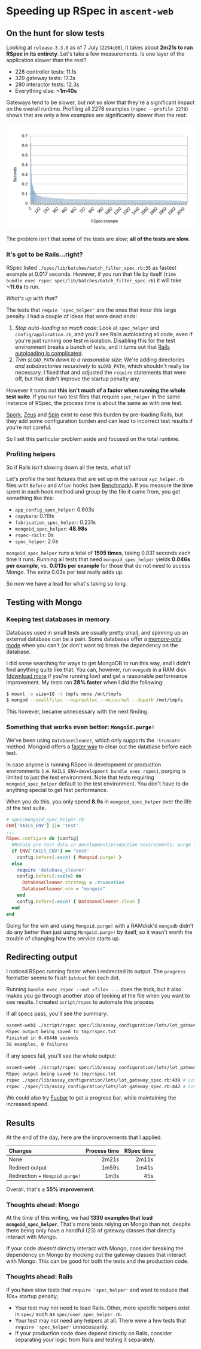 # Speeding up RSpec in `ascent-web`
## On the hunt for slow tests

Looking at `release-3.3.0` as of 7 July (`2294c08`), it takes about **2m21s to run RSpec in its entirety**.  Let's take
a few measurements.  Is one layer of the application slower than the rest? 

- 228 controller tests: 11.1s
- 329 gateway tests: 17.3s
- 280 interactor tests: 12.3s
- Everything else: **~1m40s**

Gateways tend to be slower, but not so slow that they're a significant impact on the overall runtime.  Profiling all
2278 examples (`rspec --profile 2278`) shows that are only a few examples are significantly slower than the rest:

![RSpec example times](rspec-example-times.png "RSpec example times")

The problem isn't that _some_ of the tests are slow; **all of the tests are slow.**

### It's got to be Rails...right?

RSpec listed `./spec/lib/batches/batch_filter_spec.rb:35` as fastest example at 0.017 seconds.  However, if you run that
file by itself (`time bundle exec rspec spec/lib/batches/batch_filter_spec.rb`) it will take **~11.6s** to run.

_What's up with that?_

The tests that `requie 'spec_helper'` are the ones that incur this large penalty.  I had a couple of ideas that were
dead ends:

1. _Stop auto-loading so much code_: Look at `spec_helper` and `config/application.rb`, and you'll see Rails autoloading
   all code, even if you're just running one test in isolation.  Disabling this for the test environment breaks a bunch
   of tests, and it turns out that 
   [Rails autoloading is complicated](http://urbanautomaton.com/blog/2013/08/27/rails-autoloading-hell/).
2. _Trim `$LOAD_PATH` down to a reasonable size_: We're adding directories _and subdirectories recursively_ to
   `$LOAD_PATH`, which shouldn't really be necessary.  I fixed that and adjusted the `require` statements that were off,
   but that didn't improve the startup penalty any.

However it turns out **this isn't much of a factor when running the whole test suite**.  If you run two test files that
require `spec_helper` in the same instance of RSpec, the process time is about the same as with one test. 

[Spork](https://github.com/sporkrb/spork), [Zeus](https://github.com/burke/zeus) and
[Spin](https://github.com/jstorimer/spin) exist to ease this burden by pre-loading Rails, but they add some
configuration burden and can lead to incorrect test results if you're not careful.

So I set this particular problem aside and focused on the total runtime.  

### Profiling helpers

So if Rails isn't slowing down all the tests, what is?  

Let's profile the test fixtures that are set up in the various `xyz_helper.rb` files with `Before` and `After` hooks
(see [Benchmark](http://www.ruby-doc.org/stdlib-1.9.3/libdoc/benchmark/rdoc/Benchmark.html)).  If you measure the time
spent in each hook method and group by the file it came from, you get something like this:

- `app_config_spec_helper`: 0.603s
- `capybara`: 0.119s
- `fabrication_spec_helper`: 0.231s
- `mongoid_spec_helper`: **48.98s**
- `rspec-rails`: 0s
- `spec_helper`: 2.6s

`mongoid_spec_helper` runs a total of **1595 times**, taking 0.031 seconds each time it runs.  Running all tests that
need `mongoid_spec_helper` yields **0.046s per example**, vs. **0.013s per example** for those that do not need to
access Mongo.  The extra 0.03s per test really adds up. 

So now we have a lead for what's taking so long.

## Testing with Mongo
### Keeping test databases in memory

Databases used in small tests are usually pretty small, and spinning up an external database can be a pain.  Some
databases offer a [memory-only mode](http://hsqldb.org/doc/guide/ch01.html#N101CA) when you can't (or don't want to)
break the dependency on the database.

I did some searching for ways to get MongoDB to run this way, and I didn't find anything quite like that.  You can,
however, run `mongodb` in a RAM disk ([download more](http://www.downloadmoreram.com/) if you're running low) and get a
reasonable performance improvement.  My tests ran **28% faster** when I did the following:

```sh
$ mount -o size=1G -t tmpfs none /mnt/tmpfs
$ mongod --smallfiles --noprealloc --nojournal --dbpath /mnt/tmpfs
```

This however, became unnecessary with the next finding.

### Something that works even better: `Mongoid.purge!`

We've been using `DatabaseCleaner`, which only supports the `:truncate` method.  Mongoid offers a [faster
way](https://github.com/mongoid/mongoid/blob/master/lib/mongoid/config.rb#L166) to clear out the database before each
test.

In case anyone is running RSpec in development or production environments (i.e.  `RAILS_ENV=development bundle exec
rspec`), purging is limited to just the test environment.  Note that tests requiring `mongoid_spec_helper` default to
the test environment.  You don't have to do anything special to get fast performance.

When you do this, you only spend **8.9s** in `mongoid_spec_helper` over the life of the test suite.

```ruby 
# spec/mongoid_spec_helper.rb
ENV['RAILS_ENV'] ||= 'test'
...
RSpec.configure do |config|
  #Retain pre-test data in development/production environments; purge in test to maintain cleanliness and to run faster
  if ENV['RAILS_ENV'] == 'test'
    config.before(:each) { Mongoid.purge! }
  else
    require 'database_cleaner'
    config.before(:suite) do
      DatabaseCleaner.strategy = :truncation
      DatabaseCleaner.orm = "mongoid"
    end
    config.before(:each) { DatabaseCleaner.clean }
  end
end
```

Going for the win and using `Mongoid.purge!` with a RAMdisk'd `mongodb` didn't do any better than just using
`Mongoid.purge!` by itself, so it wasn't worth the trouble of changing how the service starts up.

## Redirecting output

I noticed RSpec running faster when I redirected its output.  The `progress` formatter seems to flush `$stdout` for each
dot.

Running `bundle exec rspec --out <file> ...` does the trick, but it also makes you go through another stop of looking at
the file when you want to see results.  I created `script/rspec` to automate this process

If all specs pass, you'll see the summary:

```sh
ascent-web$ ./script/rspec spec/lib/assay_configuration/lots/lot_gateway_spec.rb 
RSpec output being saved to tmp/rspec.txt
Finished in 0.48446 seconds
38 examples, 0 failures
```

If any specs fail, you'll see the whole output:

```sh
ascent-web$ ./script/rspec spec/lib/assay_configuration/lots/lot_gateway_spec.rb
RSpec output being saved to tmp/rspec.txt
rspec ./spec/lib/assay_configuration/lots/lot_gateway_spec.rb:439 # LotGateway#update given an ID for an existing assay given a Lot with #compounds overwrites Lot#compounds with UpdateLotRequestEntity#compounds
rspec ./spec/lib/assay_configuration/lots/lot_gateway_spec.rb:442 # LotGateway#update given an ID for an existing assay given a Lot with #compounds returns LotEntity#compounds as [LotCompoundEntity ...]
```

We could also try [Fuubar](https://github.com/thekompanee/fuubar#installation) to get a progress bar, while maintaining
the increased speed.

## Results

At the end of the day, here are the improvements that I applied.

| Changes | Process time | RSpec time |
| :----   | ----:        | ----:      |
| None | 2m21s | 2m11s |
| Redirect output | 1m59s | 1m41s |
| Redirection + `Mongoid.purge!` | 1m3s | 45s |

Overall, that's a **55% improvement**.

### Thoughts ahead: Mongo

At the time of this writing, we had **1330 examples that load `mongoid_spec_helper`**.  That's more tests relying on
Mongo than not, despite there being only have a handful (23) of gateway classes that directly interact with Mongo.

If your code _doesn't_ directly interact with Mongo, consider breaking the dependency on Mongo by mocking out the
gateway classes that interact with Mongo.  This can be good for both the tests and the production code.

### Thoughts ahead: Rails 

If you have slow tests that `require 'spec_helper'` and want to reduce that 10s+ startup penalty;

- Your test may not need to load Rails.  Other, more specific helpers exist in `spec/` such as
  `spec/user_spec_helper.rb`.
- Your test may not need any helpers at all.  There were a few tests that `require 'spec_helper'` unnecessarily.
- If your production code does depend directly on Rails, consider separating your logic from Rails and testing it
  separately.
